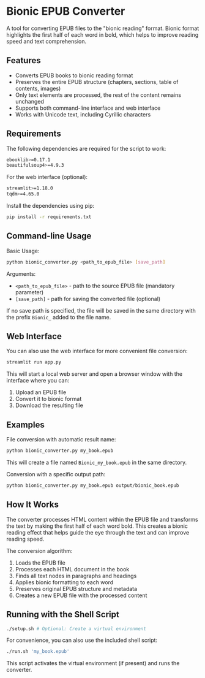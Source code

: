 # Bionic EPUB Converter

A tool for converting EPUB files to the "bionic reading" format. Bionic format highlights the first half of each word in bold, which helps to improve reading speed and text comprehension.

## Features

- Converts EPUB books to bionic reading format
- Preserves the entire EPUB structure (chapters, sections, table of contents, images)
- Only text elements are processed, the rest of the content remains unchanged
- Supports both command-line interface and web interface
- Works with Unicode text, including Cyrillic characters

## Requirements

The following dependencies are required for the script to work:
```bash
ebooklib>=0.17.1
beautifulsoup4>=4.9.3
```

For the web interface (optional):
```bash
streamlit>=1.18.0
tqdm>=4.65.0
```

Install the dependencies using pip:
```bash
pip install -r requirements.txt
```

## Command-line Usage

Basic Usage:
```bash
python bionic_converter.py <path_to_epub_file> [save_path]
```

Arguments:
- `<path_to_epub_file>` - path to the source EPUB file (mandatory parameter)
- `[save_path]` - path for saving the converted file (optional)

If no save path is specified, the file will be saved in the same directory with the prefix `Bionic_` added to the file name.

## Web Interface

You can also use the web interface for more convenient file conversion:

```bash
streamlit run app.py
```

This will start a local web server and open a browser window with the interface where you can:
1. Upload an EPUB file
2. Convert it to bionic format
3. Download the resulting file

## Examples

File conversion with automatic result name:
```bash
python bionic_converter.py my_book.epub
```

This will create a file named `Bionic_my_book.epub` in the same directory.

Conversion with a specific output path:
```bash
python bionic_converter.py my_book.epub output/bionic_book.epub
```

## How It Works

The converter processes HTML content within the EPUB file and transforms the text by making the first half of each word bold. This creates a bionic reading effect that helps guide the eye through the text and can improve reading speed.

The conversion algorithm:
1. Loads the EPUB file
2. Processes each HTML document in the book
3. Finds all text nodes in paragraphs and headings
4. Applies bionic formatting to each word
5. Preserves original EPUB structure and metadata
6. Creates a new EPUB file with the processed content

## Running with the Shell Script

```bash
./setup.sh # Optional: Create a virtual environment
```
For convenience, you can also use the included shell script:

```bash
./run.sh 'my_book.epub'
```

This script activates the virtual environment (if present) and runs the converter.